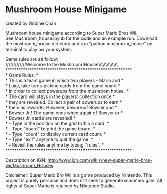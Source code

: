 # Mushroom House Minigame

created by Godine Chan

Mushroom house minigame according to Super Mario Bros Wii.  
See Mushroom_house.ipynb for the code and an example run.
Download the mushroom_house directory and run "python mushroom_house" on terminal to play on your system.

Game rules are as follow:  
\/////////////Welcome to the Mushroom House!\\\\\\\\\\\\\\\\\\\\\\\\\\\\  
\*********************************************************  
\* Game Rules:                                           *  
\* This is a team game in which two players - Mario and  *  
\* Luigi, take turns picking cards from the game board   *  
\* in order to collect powerups from the mushroom house. *  
\* The card will stays in the players' collection once   *  
\* they are revealed. Collect a pair of powerups to earn *  
\* them as rewards. However, beware of Bowser and        *  
\* Bowser Jr.! The game ends when a pair of Bowser or    *  
\* Bowser Jr. cards are revealed!                        *  
\* - Type in the position on the grid to flip a card.    *  
\* - Type "board" to print the game board.               *  
\* - Type "count" to display current card count.         *  
\* - Type "exit" anytime to quit the game.               *  
\* - Revisit the rules anytime by typing "rules".        *  
\*********************************************************  

Description on IGN: http://www.ign.com/wikis/new-super-mario-bros-wii/Mushroom_Houses.

Disclaimer: Super Mario Bro Wii is a game produced by Nintendo.  This project is purely personal and does not seek to generate monetary gain.  All rights of Super Mario is retained by Nintendo Studio.
